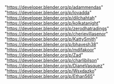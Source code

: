 "https://developer.blender.org/p/adammendas"
"https://developer.blender.org/p/lovadda"
"https://developer.blender.org/p/dilchahtah"
"https://developer.blender.org/p/kolkatanight"
"https://developer.blender.org/p/zerodhatradings"
"https://developer.blender.org/p/cherievillasenor"
"https://developer.blender.org/p/KattySmith"
"https://developer.blender.org/p/bhavesh38"
"https://developer.blender.org/p/mdifakoor"
"https://developer.blender.org/p/Zad"
"https://developer.blender.org/p/charlibilson"
"https://developer.blender.org/p/DianeVasquez"
"https://developer.blender.org/p/Wsxdazko"
"https://developer.blender.org/p/Ethan565"
 

